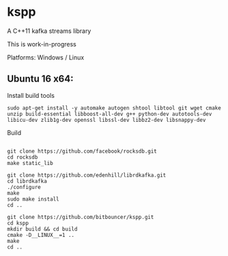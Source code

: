 kspp
=========

A C++11 kafka streams library 

This is work-in-progress


Platforms: Windows / Linux

## Ubuntu 16 x64:

Install build tools
```
sudo apt-get install -y automake autogen shtool libtool git wget cmake unzip build-essential libboost-all-dev g++ python-dev autotools-dev libicu-dev zlib1g-dev openssl libssl-dev libbz2-dev libsnappy-dev

```
Build
```

git clone https://github.com/facebook/rocksdb.git
cd rocksdb
make static_lib

git clone https://github.com/edenhill/librdkafka.git
cd librdkafka
./configure
make
sudo make install
cd ..

git clone https://github.com/bitbouncer/kspp.git
cd kspp
mkdir build && cd build
cmake -D__LINUX__=1 ..
make
cd ..
```
